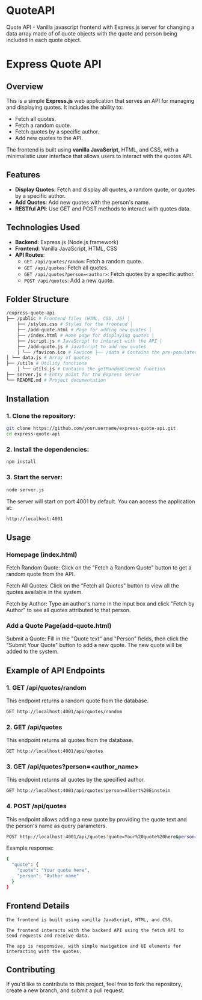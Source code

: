 # QuoteAPI
Quote API - Vanilla javascript frontend with Express.js server for changing a data array made of of quote objects with the quote and person being included in each quote object.

# Express Quote API

## Overview

This is a simple **Express.js** web application that serves an API for managing and displaying quotes. It includes the ability to:

- Fetch all quotes.
- Fetch a random quote.
- Fetch quotes by a specific author.
- Add new quotes to the API.

The frontend is built using **vanilla JavaScript**, HTML, and CSS, with a minimalistic user interface that allows users to interact with the quotes API.

## Features

- **Display Quotes**: Fetch and display all quotes, a random quote, or quotes by a specific author.
- **Add Quotes**: Add new quotes with the person's name.
- **RESTful API**: Use GET and POST methods to interact with quotes data.

## Technologies Used

- **Backend**: Express.js (Node.js framework)
- **Frontend**: Vanilla JavaScript, HTML, CSS
- **API Routes**:
  - `GET /api/quotes/random`: Fetch a random quote.
  - `GET /api/quotes`: Fetch all quotes.
  - `GET /api/quotes?person=<author>`: Fetch quotes by a specific author.
  - `POST /api/quotes`: Add a new quote.

## Folder Structure

```bash 
/express-quote-api 
├── /public # Frontend files (HTML, CSS, JS) │ 
    ├── /styles.css # Styles for the frontend │ 
    ├── /add-quote.html # Page for adding new quotes │ 
    ├── /index.html # Home page for displaying quotes │ 
    ├── /script.js # JavaScript to interact with the API │ 
    ├── /add-quote.js # JavaScript to add new quotes 
    │ └── /favicon.ico # Favicon ├── /data # Contains the pre-populated quotes data 
│ └── data.js # Array of quotes 
├── /utils # Utility functions 
    │ └── utils.js # Contains the getRandomElement function 
├── server.js # Entry point for the Express server 
└── README.md # Project documentation
```



## Installation

### 1. Clone the repository:

```bash
git clone https://github.com/yourusername/express-quote-api.git
cd express-quote-api
```

### 2. Install the dependencies:
```bash 
npm install
```

### 3. Start the server:

```bash
node server.js
```

The server will start on port 4001 by default. You can access the application at:
```bash
http://localhost:4001
```

## Usage

### Homepage (index.html)

Fetch Random Quote: Click on the "Fetch a Random Quote" button to get a random quote from the API.

Fetch All Quotes: Click on the "Fetch all Quotes" button to view all the quotes available in the system.

Fetch by Author: Type an author's name in the input box and click "Fetch by Author" to see all quotes attributed to that person.

### Add a Quote Page(add-quote.html)

Submit a Quote: Fill in the "Quote text" and "Person" fields, then click the "Submit Your Quote" button to add a new quote. The new quote will be added to the system.


## Example of API Endpoints

### 1. GET /api/quotes/random

This endpoint returns a random quote from the database.
```bash 
GET http://localhost:4001/api/quotes/random
```

### 2. GET /api/quotes

This endpoint returns all quotes from the database.
```bash 
GET http://localhost:4001/api/quotes
```

### 3. GET /api/quotes?person=<author_name>
This endpoint returns all quotes by the specified author.
```bash 
GET http://localhost:4001/api/quotes?person=Albert%20Einstein
```

### 4. POST /api/quotes
This endpoint allows adding a new quote by providing the quote text and the person's name as query parameters.

```bash
POST http://localhost:4001/api/quotes?quote=Your%20quote%20here&person=Author%20name
```
Example response:

```bash
{
  "quote": {
    "quote": "Your quote here",
    "person": "Author name"
  }
}
```
## Frontend Details

    The frontend is built using vanilla JavaScript, HTML, and CSS.

    The frontend interacts with the backend API using the fetch API to send requests and receive data.

    The app is responsive, with simple navigation and UI elements for interacting with the quotes.

## Contributing

If you'd like to contribute to this project, feel free to fork the repository, create a new branch, and submit a pull request.
